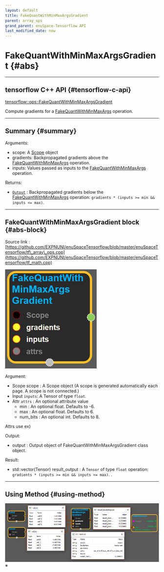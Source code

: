 ```yaml
--- 
layout: default 
title: FakeQuantWithMinMaxArgsGradient 
parent: array_ops 
grand_parent: enuSpace-Tensorflow API 
last_modified_date: now 
--- 
```


# FakeQuantWithMinMaxArgsGradient {#abs}

---

## tensorflow C++ API {#tensorflow-c-api}

[tensorflow::ops::FakeQuantWithMinMaxArgsGradient](https://www.tensorflow.org/versions/r1.2/api_docs/cc/class/tensorflow/ops/fake-quant-with-min-max-args-gradient.html)

Compute gradients for a [FakeQuantWithMinMaxArgs](https://www.tensorflow.org/versions/r1.2/api_docs/cc/class/tensorflow/ops/fake-quant-with-min-max-args.html#classtensorflow_1_1ops_1_1_fake_quant_with_min_max_args) operation.

---

## Summary {#summary}

Arguments:

* scope: A [Scope](https://www.tensorflow.org/versions/r1.2/api_docs/cc/class/tensorflow/scope.html#classtensorflow_1_1_scope) object
* gradients: Backpropagated gradients above the [FakeQuantWithMinMaxArgs](https://www.tensorflow.org/versions/r1.2/api_docs/cc/class/tensorflow/ops/fake-quant-with-min-max-args.html#classtensorflow_1_1ops_1_1_fake_quant_with_min_max_args) operation.
* inputs: Values passed as inputs to the [FakeQuantWithMinMaxArgs](https://www.tensorflow.org/versions/r1.2/api_docs/cc/class/tensorflow/ops/fake-quant-with-min-max-args.html#classtensorflow_1_1ops_1_1_fake_quant_with_min_max_args) operation.

Returns:

* [`Output`](https://www.tensorflow.org/versions/r1.2/api_docs/cc/class/tensorflow/output.html#classtensorflow_1_1_output) : Backpropagated gradients below the [FakeQuantWithMinMaxArgs](https://www.tensorflow.org/versions/r1.2/api_docs/cc/class/tensorflow/ops/fake-quant-with-min-max-args.html#classtensorflow_1_1ops_1_1_fake_quant_with_min_max_args) operation: `gradients * (inputs >= min && inputs <= max)`.

---

## FakeQuantWithMinMaxArgsGradient block {#abs-block}

Source link :[https://github.com/EXPNUNI/enuSpaceTensorflow/blob/master/enuSpaceTensorflow/tf\_array\_ops.cpp](https://github.com/EXPNUNI/enuSpaceTensorflow/blob/master/enuSpaceTensorflow/tf_math.cpp)

![](./assets/array_ops/fackquantwithminmaxargsgradients1.png)

Argument:

* Scope scope : A Scope object \(A scope is generated automatically each page. A scope is not connected.\)
* Input `inputs`: A Tensor of type `float`.
* Attr `attrs` : An optional attribute value
  * min : An optional float. Defaults to -6.
  * max : An optional float. Defaults to 6.
  * num\_bits : An optional int. Defaults to 8.

Attrs use ex\)

Output:

* output : Output object of FakeQuantWithMinMaxArgsGradient  class object.

Result:

* std::vector\(Tensor\) result\_output : A `Tensor` of type `float`  operation: `gradients * (inputs >= min && inputs <= max)`.
  .

---

## Using Method {#using-method}

![](./assets/array_ops/fackquantwithminmaxargsgradients2.png)※

